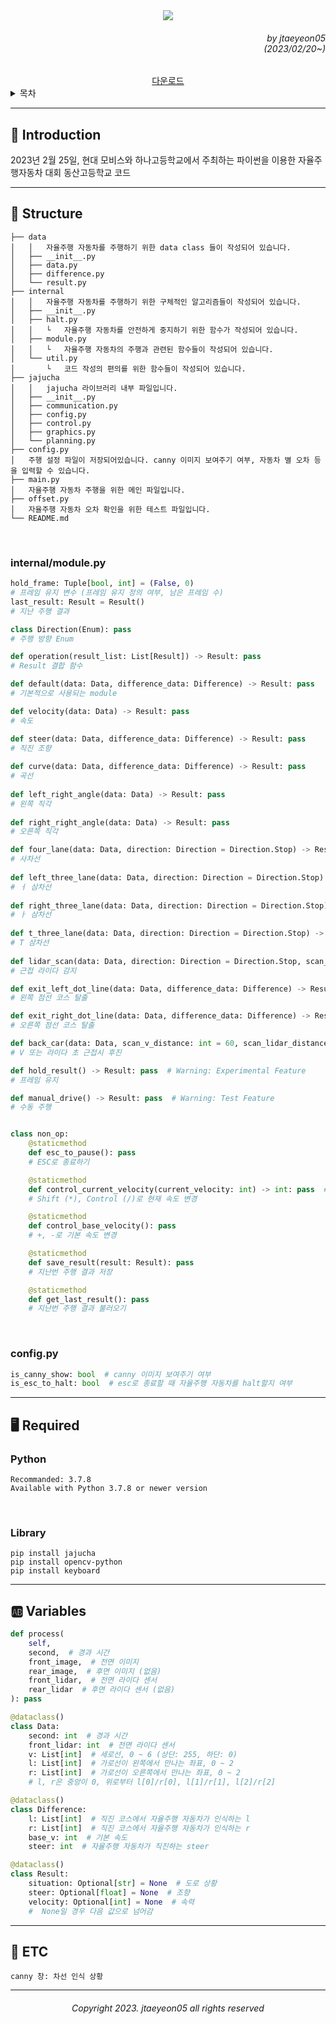 <div align="center">
    <img src="https://capsule-render.vercel.app/api?type=transparent&height=150&animation=fadeIn&fontColor=8c8cff&text=CarDS&fontSize=80&fontAlignY=50&desc=2023년%20동산고등학교%20자율주행자동차%20대회&descAlignY=85"/>
</div>

<div align=right>
    <h6>
        by jtaeyeon05<br/>
        (2023/02/20~)
    </h6>
</div>

<div align="center">
    <a href="https://github.com/error0918/CarDS/archive/refs/heads/master.zip">
        다운로드
    </a>
</div>

<details>
    <summary>목차</summary>
    <h6>
        <ul dir="auto">
            <a href="https://github.com/error0918/CarDS#-----Introduction">
                <li>
                    📜 Introduction
                </li>
            </a>
            <a href="https://github.com/error0918/CarDS#-----Structure">
                <li>
                    👀 Required
                </li>
            </a>
            <a href="https://github.com/error0918/CarDS#-----Required">
                <li>
                    🖥️ Required
                </li>
            </a>
            <a href="https://github.com/error0918/CarDS#-----Variables">
                <li>
                    🆎 Variables
                </li>
            </a>
            <a href="https://github.com/error0918/CarDS#-----ETC">
                <li>
                    🧐 ETC
                </li>
            </a>
        </ul>
    </h6>
</details>

---

<h2>
    📜 Introduction
</h2>

2023년 2월 25일, 현대 모비스와 하나고등학교에서 주최하는 파이썬을 이용한 자율주행자동차 대회 동산고등학교 코드

---

<h2>
    👀 Structure
</h2>

```
├── data
│   │   자율주행 자동차를 주행하기 위한 data class 들이 작성되어 있습니다.
│   ├── __init__.py
│   ├── data.py
│   ├── difference.py
│   └── result.py
├── internal
│   │   자율주행 자동차를 주행하기 위한 구체적인 알고리즘들이 작성되어 있습니다.
│   ├── __init__.py
│   ├── halt.py
│   │   └   자율주행 자동차를 안전하게 중지하기 위한 함수가 작성되어 있습니다.
│   ├── module.py
│   │   └   자율주행 자동차의 주행과 관련된 함수들이 작성되어 있습니다.
│   └── util.py
│       └   코드 작성의 편의를 위한 함수들이 작성되어 있습니다.
├── jajucha
│   │   jajucha 라이브러리 내부 파일입니다.
│   ├── __init__.py
│   ├── communication.py
│   ├── config.py
│   ├── control.py
│   ├── graphics.py
│   └── planning.py
├── config.py
│   주행 설정 파일이 저장되어있습니다. canny 이미지 보여주기 여부, 자동차 별 오차 등을 입력할 수 있습니다.
├── main.py
│   자율주행 자동차 주행을 위한 메인 파일입니다.
├── offset.py
│   자율주행 자동차 오차 확인을 위한 테스트 파일입니다.
└── README.md
```

<br/>

<h3>
    internal/module.py
</h3>

```python
hold_frame: Tuple[bool, int] = (False, 0)  
# 프레임 유지 변수 (프레임 유지 정의 여부, 남은 프레임 수)
last_result: Result = Result()
# 지난 주행 결과

class Direction(Enum): pass
# 주행 방향 Enum

def operation(result_list: List[Result]) -> Result: pass
# Result 결합 함수

def default(data: Data, difference_data: Difference) -> Result: pass
# 기본적으로 사용되는 module

def velocity(data: Data) -> Result: pass
# 속도

def steer(data: Data, difference_data: Difference) -> Result: pass
# 직진 조향
    
def curve(data: Data, difference_data: Difference) -> Result: pass
# 곡선
    
def left_right_angle(data: Data) -> Result: pass
# 왼쪽 직각
    
def right_right_angle(data: Data) -> Result: pass
# 오른쪽 직각

def four_lane(data: Data, direction: Direction = Direction.Stop) -> Result: pass
# 사차선
    
def left_three_lane(data: Data, direction: Direction = Direction.Stop) -> Result: pass
# ㅓ 삼차선
    
def right_three_lane(data: Data, direction: Direction = Direction.Stop) -> Result: pass
# ㅏ 삼차선
    
def t_three_lane(data: Data, direction: Direction = Direction.Stop) -> Result: pass
# T 삼차선
    
def lidar_scan(data: Data, direction: Direction = Direction.Stop, scan_distance: int = 250) -> Result: pass
# 근접 라이다 감지

def exit_left_dot_line(data: Data, difference_data: Difference) -> Result: pass  # Warning: Experimental Feature
# 왼쪽 점선 코스 탈출

def exit_right_dot_line(data: Data, difference_data: Difference) -> Result: pass  # Warning: Experimental Feature
# 오른쪽 점선 코스 탈출

def back_car(data: Data, scan_v_distance: int = 60, scan_lidar_distance: int = 160) -> Result: pass  # Warning: Experimental Feature
# V 또는 라이다 초 근접시 후진

def hold_result() -> Result: pass  # Warning: Experimental Feature
# 프레임 유지

def manual_drive() -> Result: pass  # Warning: Test Feature
# 수동 주행


class non_op:
    @staticmethod
    def esc_to_pause(): pass
    # ESC로 종료하기

    @staticmethod
    def control_current_velocity(current_velocity: int) -> int: pass  # Return New Current Velocity
    # Shift (*), Control (/)로 현재 속도 변경

    @staticmethod
    def control_base_velocity(): pass
    # +, -로 기본 속도 변경

    @staticmethod
    def save_result(result: Result): pass
    # 지난번 주행 결과 저장

    @staticmethod
    def get_last_result(): pass
    # 지난번 주행 결과 불러오기
```

<br/>

<h3>
    config.py
</h3>

```python
is_canny_show: bool  # canny 이미지 보여주기 여부 
is_esc_to_halt: bool  # esc로 종료할 때 자율주행 자동차를 halt할지 여부
```

---

<h2>
    🖥️ Required
</h2>

<h3>
    Python
</h3>

```
Recommanded: 3.7.8
Available with Python 3.7.8 or newer version
```

<br/>

<h3>
    Library
</h3>

```
pip install jajucha
pip install opencv-python
pip install keyboard
```

---

<h2>
    🆎 Variables
</h2>

```python
def process(
    self,
    second,  # 경과 시간
    front_image,  # 전면 이미지
    rear_image,  # 후면 이미지 (없음)
    front_lidar,  # 전면 라이다 센서
    rear_lidar  # 후면 라이다 센서 (없음)
): pass

@dataclass()
class Data:
    second: int  # 경과 시간
    front_lidar: int  # 전면 라이다 센서
    v: List[int]  # 세로선, 0 ~ 6 (상단: 255, 하단: 0)
    l: List[int]  # 가로선이 왼쪽에서 만나는 좌표, 0 ~ 2
    r: List[int]  # 가로선이 오른쪽에서 만나는 좌표, 0 ~ 2
    # l, r은 중앙이 0, 위로부터 l[0]/r[0], l[1]/r[1], l[2]/r[2]

@dataclass()
class Difference:
    l: List[int]  # 직진 코스에서 자율주행 자동차가 인식하는 l
    r: List[int]  # 직진 코스에서 자율주행 자동차가 인식하는 r
    base_v: int  # 기본 속도
    steer: int  # 자율주행 자동차가 직진하는 steer

@dataclass()
class Result:
    situation: Optional[str] = None  # 도로 상황
    steer: Optional[float] = None  # 조향
    velocity: Optional[int] = None  # 속력
    #  None일 경우 다음 값으로 넘어감
```

---

<h2>
    🧐 ETC
</h2>

```
canny 창: 차선 인식 상황
```

---

<div align="center">
    <h6>
        Copyright 2023. jtaeyeon05 all rights reserved 
    </h6>
</div>
